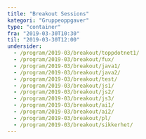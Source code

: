 ```yaml
---
title: "Breakout Sessions"
kategori: "Gruppeoppgaver"
type: "container"
fra: "2019-03-30T10:30"
til: "2019-03-30T12:00"
undersider:
  - /program/2019-03/breakout/toppdotnet1/
  - /program/2019-03/breakout/fux/
  - /program/2019-03/breakout/java1/
  - /program/2019-03/breakout/java2/
  - /program/2019-03/breakout/test/
  - /program/2019-03/breakout/js1/
  - /program/2019-03/breakout/js2/
  - /program/2019-03/breakout/js3/
  - /program/2019-03/breakout/ai1/
  - /program/2019-03/breakout/ai2/
  - /program/2019-03/breakout/pl/
  - /program/2019-03/breakout/sikkerhet/
---
```

